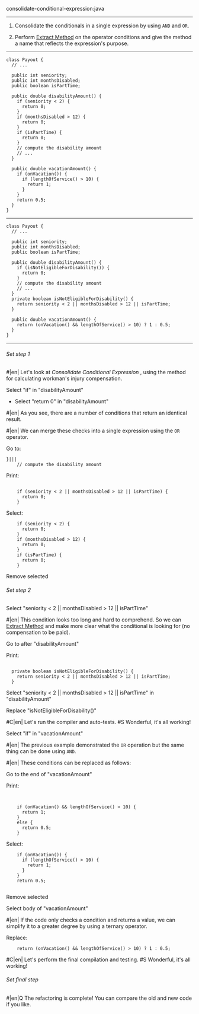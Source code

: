 consolidate-conditional-expression:java

---

1. Consolidate the conditionals in a single expression by using `AND` and `OR`.

2. Perform <a href="/extract-method">Extract Method</a> on the operator conditions and give the method a name that reflects the expression's purpose.



---

```
class Payout {
  // ...

  public int seniority;
  public int monthsDisabled;
  public boolean isPartTime;

  public double disabilityAmount() {
    if (seniority < 2) {
      return 0;
    }
    if (monthsDisabled > 12) {
      return 0;
    }
    if (isPartTime) {
      return 0;
    }
    // compute the disability amount
    // ...
  }

  public double vacationAmount() {
    if (onVacation()) {
      if (lengthOfService() > 10) {
        return 1;
      }
    }
    return 0.5;
  }
}
```

---

```
class Payout {
  // ...

  public int seniority;
  public int monthsDisabled;
  public boolean isPartTime;

  public double disabilityAmount() {
    if (isNotEligibleForDisability()) {
      return 0;
    }
    // compute the disability amount
    // ...
  }
  private boolean isNotEligibleForDisability() {
    return seniority < 2 || monthsDisabled > 12 || isPartTime;
  }

  public double vacationAmount() {
    return (onVacation() && lengthOfService() > 10) ? 1 : 0.5;
  }
}
```

---

###### Set step 1


#|en| Let's look at *Consolidate Conditional Expression* , using the method for calculating workman's injury compensation.

Select "if" in "disabilityAmount"
+ Select "return 0" in "disabilityAmount"


#|en| As you see, there are a number of conditions that return an identical result.


#|en| We can merge these checks into a single expression using the `OR` operator.

Go to:
```
}|||
    // compute the disability amount
```

Print:
```

    if (seniority < 2 || monthsDisabled > 12 || isPartTime) {
      return 0;
    }
```

Select:
```
    if (seniority < 2) {
      return 0;
    }
    if (monthsDisabled > 12) {
      return 0;
    }
    if (isPartTime) {
      return 0;
    }

```

Remove selected

###### Set step 2

Select "seniority < 2 || monthsDisabled > 12 || isPartTime"


#|en| This condition looks too long and hard to comprehend. So we can <a href="/extract-method">Extract Method</a> and make more clear what the conditional is looking for (no compensation to be paid).

Go to after "disabilityAmount"

Print:
```

  private boolean isNotEligibleForDisability() {
    return seniority < 2 || monthsDisabled > 12 || isPartTime;
  }
```

Select "seniority < 2 || monthsDisabled > 12 || isPartTime" in "disabilityAmount"

Replace "isNotEligibleForDisability()"


#C|en| Let's run the compiler and auto-tests.
#S Wonderful, it's all working!


Select "if" in "vacationAmount"


#|en| The previous example demonstrated the `OR` operation but the same thing can be done using `AND`.


#|en| These conditions can be replaced as follows:


Go to the end of "vacationAmount"

Print:
```


    if (onVacation() && lengthOfService() > 10) {
      return 1;
    }
    else {
      return 0.5;
    }
```

Select:
```
    if (onVacation()) {
      if (lengthOfService() > 10) {
        return 1;
      }
    }
    return 0.5;


```

Remove selected

Select body of "vacationAmount"


#|en| If the code only checks a condition and returns a value, we can simplify it to a greater degree by using a ternary operator.

Replace:
```
    return (onVacation() && lengthOfService() > 10) ? 1 : 0.5;
```


#C|en| Let's perform the final compilation and testing.
#S Wonderful, it's all working!


###### Set final step


#|en|Q The refactoring is complete! You can compare the old and new code if you like.

